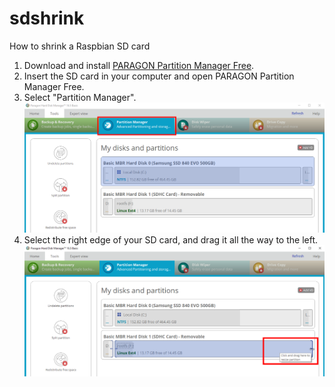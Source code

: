 # sdshrink
How to shrink a Raspbian SD card

1. Download and install [PARAGON Partition Manager Free](https://www.paragon-software.com/free/pm-express/).
2. Insert the SD card in your computer and open PARAGON Partition Manager Free.
3. Select "Partition Manager".
![alt text](https://github.com/aristosv/sdshrink/blob/master/step1.png)
4. Select the right edge of your SD card, and drag it all the way to the left.
![alt text](https://github.com/aristosv/sdshrink/blob/master/step2.png)
